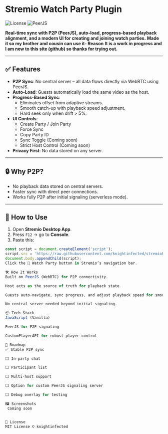 # **Stremio Watch Party Plugin**
![License](https://img.shields.io/badge/license-MIT-blue)
![PeerJS](https://img.shields.io/badge/PeerJS-P2P-green)

**Real-time sync with P2P (PeerJS), auto-load, progress-based playback alignment, and a modern UI for creating and joining watch parties.**
**Made it so my brother and cousin can use it- Reason**
**It is a work in progress and I am new to this site (github) so thanks for trying out.**

 
---

## ✅ Features
- **P2P Sync**: No central server – all data flows directly via WebRTC using PeerJS.
- **Auto-Load**: Guests automatically load the same video as the host.
- **Progress-Based Sync**:
  - Eliminates offset from adaptive streams.
  - Smooth catch-up with playback speed adjustment.
  - Hard seek only when drift > 5%.
- **UI Controls**:
  - Create Party / Join Party
  - Force Sync
  - Copy Party ID
  - Sync Toggle (Coming soon)
  - Strict Host Control (Coming soon)
- **Privacy First**: No data stored on any server.

---

## 🔒 Why P2P?
- No playback data stored on central servers.
- Faster sync with direct peer connections.
- Works fully P2P after initial signaling (serverless mode).

---

## 🚀 How to Use
1. Open **Stremio Desktop App**.
2. Press `F12` → go to **Console**.
3. Paste this:
```javascript
const script = document.createElement('script');
script.src = 'https://raw.githubusercontent.com/knightinfected/stremioP2P-watchparty/main/watchparty.js';
document.body.appendChild(script);
Click the 🎉 Watch Party button in Stremio’s navigation bar.

🛠 How It Works
Built on PeerJS (WebRTC) for P2P connectivity.

Host acts as the source of truth for playback state.

Guests auto-navigate, sync progress, and adjust playback speed for smooth alignment.

No central server needed beyond initial signaling.

📦 Tech Stack
JavaScript (Vanilla)

PeerJS for P2P signaling

CustomPlayerAPI for robust player control

📌 Roadmap
✅ Stable P2P sync

⬜ In-party chat

⬜ Participant list

⬜ Multi-host support

⬜ Option for custom PeerJS signaling server

⬜ Debug overlay for testing

🖼 Screenshots
 Coming soon


📄 License
MIT License © knightinfected
